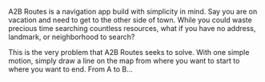 A2B Routes is a navigation app build with simplicity in mind. Say you are on vacation and need to get to the other side of town. While you could waste precious time searching countless resources, what if you have no address, landmark, or neighborhood to search?

This is the very problem that A2B Routes seeks to solve. With one simple motion, simply draw a line on the map from where you want to start to where you want to end. From A to B... 


